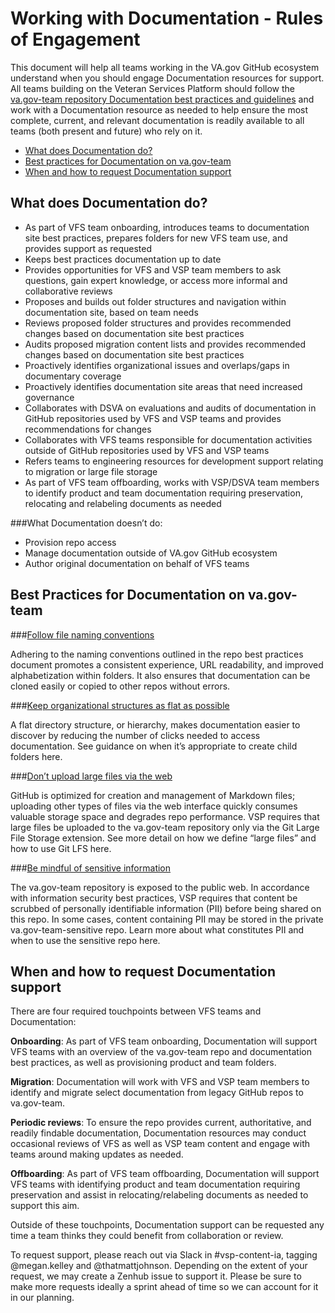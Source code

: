 # Working with Documentation - Rules of Engagement

This document will help all teams working in the VA.gov GitHub ecosystem understand when you should engage Documentation resources for support. All teams building on the Veteran Services Platform should follow the [va.gov-team repository Documentation best practices and guidelines](https://github.com/department-of-veterans-affairs/va.gov-team/blob/master/platform/working-with-vsp/onboarding/repo-guidelines.md) and work with a Documentation resource as needed to help ensure the most complete, current, and relevant documentation is readily available to all teams (both present and future) who rely on it.

- [What does Documentation do?](#what-does-documentation-do)
- [Best practices for Documentation on va.gov-team](#best-practices-for-documentation)
- [When and how to request Documentation support](#when-and-how-to-request-support)

## <a id="#what-does-documentation-do"></a>What does Documentation do?

- As part of VFS team onboarding, introduces teams to documentation site best practices, prepares folders for new VFS team use, and provides support as requested
- Keeps best practices documentation up to date
- Provides opportunities for VFS and VSP team members to ask questions, gain expert knowledge, or access more informal and collaborative reviews
- Proposes and builds out folder structures and navigation within documentation site, based on team needs
- Reviews proposed folder structures and provides recommended changes based on documentation site best practices
- Audits proposed migration content lists and provides recommended changes based on documentation site best practices
- Proactively identifies organizational issues and overlaps/gaps in documentary coverage
- Proactively identifies documentation site areas that need increased governance
- Collaborates with DSVA on evaluations and audits of documentation in GitHub repositories used by VFS and VSP teams and provides recommendations for changes
- Collaborates with VFS teams responsible for documentation activities outside of GitHub repositories used by VFS and VSP teams
- Refers teams to engineering resources for development support relating to migration or large file storage
- As part of VFS team offboarding, works with VSP/DSVA team members to identify product and team documentation requiring preservation, relocating and relabeling documents as needed

###What Documentation doesn’t do:

- Provision repo access
- Manage documentation outside of VA.gov GitHub ecosystem
- Author original documentation on behalf of VFS teams

## <a id="#best-practices-for-documentation"></a>Best Practices for Documentation on va.gov-team

###[Follow file naming conventions](https://github.com/department-of-veterans-affairs/va.gov-team/blob/master/platform/working-with-vsp/onboarding/repo-guidelines.md#naming-conventions)

Adhering to the naming conventions outlined in the repo best practices document promotes a consistent experience, URL readability, and improved alphabetization within folders. It also ensures that documentation can be cloned easily or copied to other repos without errors.

###[Keep organizational structures as flat as possible](https://github.com/department-of-veterans-affairs/va.gov-team/blob/master/platform/working-with-vsp/onboarding/repo-guidelines.md#create-folders)

A flat directory structure, or hierarchy, makes documentation easier to discover by reducing the number of clicks needed to access documentation. See guidance on when it’s appropriate to create child folders here. 

###[Don’t upload large files via the web](https://github.com/department-of-veterans-affairs/va.gov-team/blob/master/platform/working-with-vsp/onboarding/repo-guidelines.md#large-files)

GitHub is optimized for creation and management of Markdown files; uploading other types of files via the web interface quickly consumes valuable storage space and degrades repo performance. VSP requires that large files be uploaded to the va.gov-team repository only via the Git Large File Storage extension. See more detail on how we define “large files” and how to use Git LFS here.

###[Be mindful of sensitive information](https://github.com/department-of-veterans-affairs/va.gov-team/blob/master/platform/working-with-vsp/onboarding/repo-guidelines.md#public-vs-private)

The va.gov-team repository is exposed to the public web. In accordance with information security best practices, VSP requires that content be scrubbed of personally identifiable information (PII) before being shared on this repo.  In some cases, content containing PII may be stored in the private va.gov-team-sensitive repo. Learn more about what constitutes PII and when to use the sensitive repo here.

## <a id="#when-and-how-to-request-support"></a>When and how to request Documentation support

There are four required touchpoints between VFS teams and Documentation:

__Onboarding__: As part of VFS team onboarding, Documentation will support VFS teams with an overview of the va.gov-team repo and documentation best practices, as well as provisioning product and team folders.

__Migration__: Documentation will work with VFS and VSP team members to identify and migrate select documentation from legacy GitHub repos to va.gov-team.

__Periodic reviews__: To ensure the repo provides current, authoritative, and readily findable documentation, Documentation resources may conduct occasional reviews of VFS as well as VSP team content and engage with teams around making updates as needed.

__Offboarding__: As part of VFS team offboarding, Documentation will support VFS teams with identifying product and team documentation requiring preservation and assist in relocating/relabeling documents as needed to support this aim.

Outside of these touchpoints, Documentation support can be requested any time a team thinks they could benefit from collaboration or review.

To request support, please reach out via Slack in #vsp-content-ia, tagging @megan.kelley and @thatmattjohnson.  Depending on the extent of your request, we may create a Zenhub issue to support it. Please be sure to make more requests ideally a sprint ahead of time so we can account for it in our planning.

